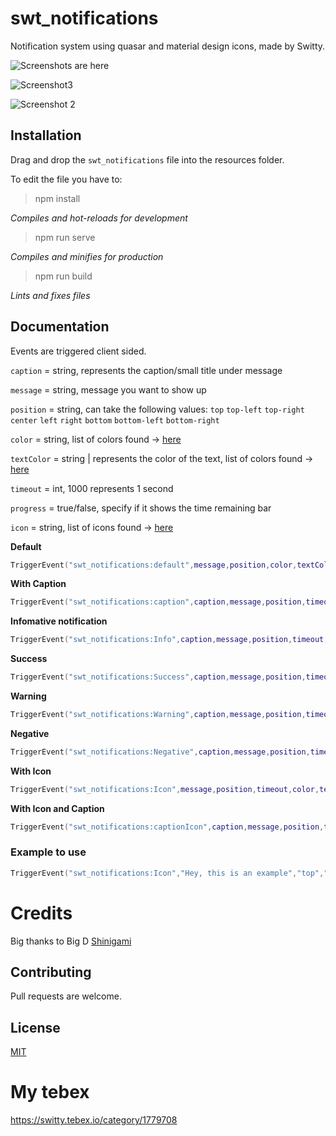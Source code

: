# swt_notifications


Notification system using quasar and material design icons, made by Switty. 

![Screenshots are here](https://imgur.com/mNUe3h1.jpg) 

![Screenshot3](https://imgur.com/P0YEP0D.png)

![Screenshot 2](https://imgur.com/VzCCmD5.png) 



## Installation
Drag and drop the `swt_notifications` file into the resources folder.

To edit the file you have to:

>npm install

*Compiles and hot-reloads for development*

>npm run serve

*Compiles and minifies for production*

>npm run build

*Lints and fixes files*



## Documentation
Events are triggered client sided.

`caption` = string, represents the caption/small title under message

`message` = string, message you want to show up

`position` = string, can take the following values: `top` `top-left` `top-right` `center` `left` `right` `bottom` `bottom-left` `bottom-right`

`color` = string, list of colors found -> [here](https://quasar.dev/style/color-palette)

`textColor` = string | represents the color of the text, list of colors found -> [here](https://quasar.dev/style/color-palette)

`timeout` = int, 1000 represents 1 second

`progress` = true/false, specify if it shows the time remaining bar

`icon` = string, list of icons found -> [here](https://materialdesignicons.com/)

**Default**

```lua
TriggerEvent("swt_notifications:default",message,position,color,textColor,timeout,progress)
```
**With Caption**

```lua
TriggerEvent("swt_notifications:caption",caption,message,position,timeout,color,textColor,progress)
```
**Infomative notification**
```lua
TriggerEvent("swt_notifications:Info",caption,message,position,timeout,progress)
```

**Success**

```lua
TriggerEvent("swt_notifications:Success",caption,message,position,timeout,progress)
```

**Warning**
```lua
TriggerEvent("swt_notifications:Warning",caption,message,position,timeout,progress)
```
**Negative**
```lua
TriggerEvent("swt_notifications:Negative",caption,message,position,timeout,progress)
```

**With Icon**
```lua
TriggerEvent("swt_notifications:Icon",message,position,timeout,color,textColor,progress,icon)
```

**With Icon and Caption**
```lua
TriggerEvent("swt_notifications:captionIcon",caption,message,position,timeout,color,textColor,progress,icon)
```

### Example to use

```lua
TriggerEvent("swt_notifications:Icon","Hey, this is an example","top","blue-10","white",2500,true,"mdi-earth")
```

# Credits
Big thanks to Big D  [Shinigami](https://github.com/ioShinigami) 

## Contributing
Pull requests are welcome. 

## License
[MIT](https://choosealicense.com/licenses/mit/)

# My tebex 
https://switty.tebex.io/category/1779708
